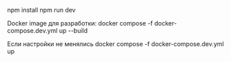 npm install
npm run dev

Docker image для разработки:
docker compose -f docker-compose.dev.yml up --build

Если настройки не менялись
docker compose -f docker-compose.dev.yml up

